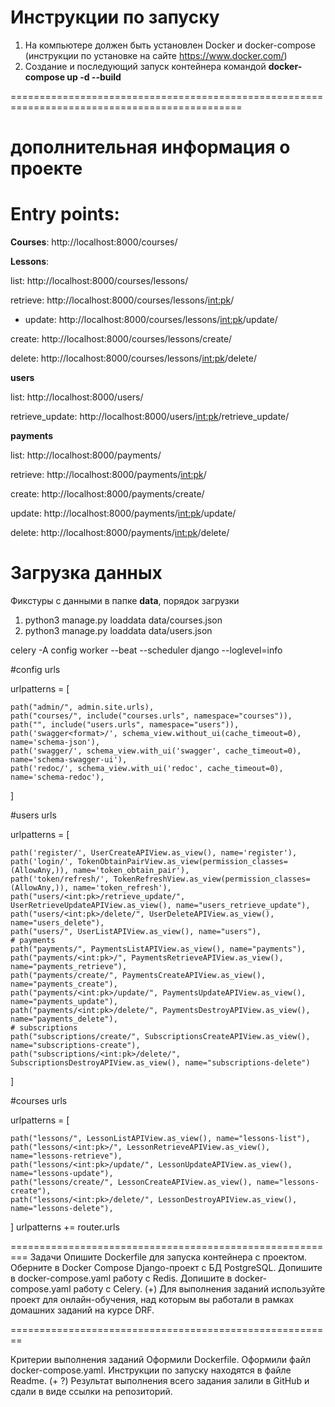# Инструкции по запуску

1. На компьютере должен быть установлен Docker и docker-compose 
(инструкции по установке на сайте https://www.docker.com/)
2. Создание и последующий запуск контейнера командой **docker-compose up -d --build**

==============================================================================================
# дополнительная информация о проекте


# Entry points:

**Courses**:
http://localhost:8000/courses/

**Lessons**:

list: http://localhost:8000/courses/lessons/

retrieve: http://localhost:8000/courses/lessons/<int:pk>/

* update: http://localhost:8000/courses/lessons/<int:pk>/update/

create: http://localhost:8000/courses/lessons/create/

delete: http://localhost:8000/courses/lessons/<int:pk>/delete/

**users**

list: http://localhost:8000/users/

retrieve_update: http://localhost:8000/users/<int:pk>/retrieve_update/

**payments**

list: http://localhost:8000/payments/

retrieve: http://localhost:8000/payments/<int:pk>/

create: http://localhost:8000/payments/create/

update: http://localhost:8000/payments/<int:pk>/update/

delete: http://localhost:8000/payments/<int:pk>/delete/

# Загрузка данных

Фикстуры с данными в папке **data**, порядок загрузки

1) python3 manage.py loaddata data/courses.json
2) python3 manage.py loaddata data/users.json

celery -A config worker --beat --scheduler django --loglevel=info

#config urls

urlpatterns = [

    path("admin/", admin.site.urls),
    path("courses/", include("courses.urls", namespace="courses")),
    path("", include("users.urls", namespace="users")),
    path('swagger<format>/', schema_view.without_ui(cache_timeout=0), name='schema-json'),
    path('swagger/', schema_view.with_ui('swagger', cache_timeout=0), name='schema-swagger-ui'),
    path('redoc/', schema_view.with_ui('redoc', cache_timeout=0), name='schema-redoc'),

]

#users urls

urlpatterns = [

    path('register/', UserCreateAPIView.as_view(), name='register'),
    path('login/', TokenObtainPairView.as_view(permission_classes=(AllowAny,)), name='token_obtain_pair'),
    path('token/refresh/', TokenRefreshView.as_view(permission_classes=(AllowAny,)), name='token_refresh'),
    path("users/<int:pk>/retrieve_update/", UserRetrieveUpdateAPIView.as_view(), name="users_retrieve_update"),
    path("users/<int:pk>/delete/", UserDeleteAPIView.as_view(), name="users_delete"),
    path("users/", UserListAPIView.as_view(), name="users"),
    # payments
    path("payments/", PaymentsListAPIView.as_view(), name="payments"),
    path("payments/<int:pk>/", PaymentsRetrieveAPIView.as_view(), name="payments_retrieve"),
    path("payments/create/", PaymentsCreateAPIView.as_view(), name="payments_create"),
    path("payments/<int:pk>/update/", PaymentsUpdateAPIView.as_view(), name="payments_update"),
    path("payments/<int:pk>/delete/", PaymentsDestroyAPIView.as_view(), name="payments_delete"),
    # subscriptions
    path("subscriptions/create/", SubscriptionsCreateAPIView.as_view(), name="subscriptions-create"),
    path("subscriptions/<int:pk>/delete/", SubscriptionsDestroyAPIView.as_view(), name="subscriptions-delete")

]

#courses urls

urlpatterns = [

    path("lessons/", LessonListAPIView.as_view(), name="lessons-list"),
    path("lessons/<int:pk>/", LessonRetrieveAPIView.as_view(), name="lessons-retrieve"),
    path("lessons/<int:pk>/update/", LessonUpdateAPIView.as_view(), name="lessons-update"),
    path("lessons/create/", LessonCreateAPIView.as_view(), name="lessons-create"),
    path("lessons/<int:pk>/delete/", LessonDestroyAPIView.as_view(), name="lessons-delete"),

]
urlpatterns += router.urls

=========================================================
Задачи
Опишите Dockerfile для запуска контейнера с проектом.
 Оберните в Docker Compose Django-проект с БД PostgreSQL.
 Допишите в docker-compose.yaml работу с Redis.
 Допишите в docker-compose.yaml работу с Celery.
(+) Для выполнения заданий используйте проект для онлайн-обучения, над которым вы работали в рамках домашних заданий на курсе DRF.

========================================================

Критерии выполнения заданий
Оформили Dockerfile.
 Оформили файл docker-compose.yaml.
 Инструкции по запуску находятся в файле Readme. (+ ?)
 Результат выполнения всего задания залили в GitHub и сдали в виде ссылки на репозиторий.